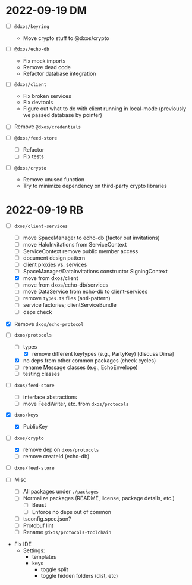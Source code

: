 # 2022-09-19 DM
 
- [ ] `@dxos/keyring`
  - Move crypto stuff to @dxos/crypto

- [ ] `@dxos/echo-db`
  - Fix mock imports
  - Remove dead code
  - Refactor database integration

- [ ] `@dxos/client`
  - Fix broken services
  - Fix devtools
  - Figure out what to do with client running in local-mode (previously we passed database by pointer)

- [ ] Remove `@dxos/credentials`

- [ ] `@dxos/feed-store`
  - [ ] Refactor
  - [ ] Fix tests

- [ ] `@dxos/crypto`
  - Remove unused function
  - Try to minimize dependency on third-party crypto libraries

# 2022-09-19 RB

- [ ] `dxos/client-services`
  - [ ] move SpaceManager to echo-db (factor out invitations)
  - [ ] move HaloInvitations from ServiceContext
  - [ ] ServiceContext remove public member access
  - [ ] document design pattern
  - [ ] client proxies vs. services
  - [ ] SpaceManager/DataInvitations constructor SigningContext
  - [x] move from dxos/client
  - [ ] move from dxos/echo-db/services
  - [ ] move DataService from echo-db to client-services
  - [ ] remove `types.ts` files (anti-pattern)
  - [ ] service factories; clientServiceBundle
  - [ ] deps check

- [x] Remove `dxos/echo-protocol`
- [ ] `dxos/protocols`
  - [ ] types
    - [x] remove different keytypes (e.g., PartyKey) [discuss Dima]
  - [x] no deps from other common packages (check cycles)
  - [ ] rename Message classes (e.g., EchoEnvelope)
  - [ ] testing classes
- [ ] `dxos/feed-store`
  - [ ] interface abstractions
  - [ ] move FeedWriter, etc. from `dxos/protocols`
- [x] `dxos/keys`
  - [x] PublicKey
- [ ] `dxos/crypto`
  - [x] remove dep on `dxos/protocols`
  - [ ] remove createId (echo-db)
- [ ] `dxos/feed-store`

- [ ] Misc
  - [ ] All packages under `./packages`
  - [ ] Normalize packages (README, license, package details, etc.)
    - [ ] Beast
    - [ ] Enforce no deps out of common
  - [ ] tsconfig.spec.json?
  - [ ] Protobuf lint
  - [ ] Rename `@dxos/protocols-toolchain`

- Fix IDE
  - Settings:
    - templates
    - keys
      - toggle split
      - toggle hidden folders (dist, etc)
